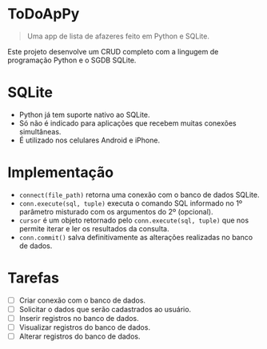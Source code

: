 # ToDoApPy
> Uma app de lista de afazeres feito em Python e SQLite.

Este projeto desenvolve um CRUD completo com a lingugem de programação Python e o SGDB SQLite.

# SQLite
- Python já tem suporte nativo ao SQLite.
- Só não é indicado para aplicações que recebem muitas conexões simultâneas.
- É utilizado nos celulares Android e iPhone.

# Implementação
- `connect(file_path)` retorna uma conexão com o banco de dados SQLite.
- `conn.execute(sql, tuple)` executa o comando SQL informado no 1º parâmetro misturado com os argumentos do 2º (opcional).
- `cursor` é um objeto retornado pelo `conn.execute(sql, tuple)` que nos permite iterar e ler os resultados da consulta.
- `conn.commit()` salva definitivamente as alterações realizadas no banco de dados.

# Tarefas
- [ ] Criar conexão com o banco de dados.
- [ ] Solicitar o dados que serão cadastrados ao usuário.
- [ ] Inserir registros no banco de dados.
- [ ] Visualizar registros do banco de dados.
- [ ] Alterar registros do banco de dados.
